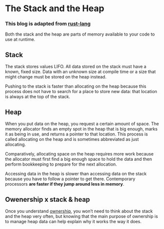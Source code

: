 # The Stack and the Heap

### This blog is adapted from [rust-lang](https://doc.rust-lang.org/book/ch04-01-what-is-ownership.html#:~:text=Ownership%20is%20a%20set%20of,a%20computer's%20memory%20while%20running.)

Both the stack and the heap are parts of memory available to your code to use at runtime.

## Stack
The stack stores values LIFO. All data stored on the stack must have a known, fixed size. Data with an unknown size at compile time or a size that might change must be stored on the heap instead.

Pushing to the stack is faster than allocating on the heap because this process does not have to search for a place to store new data: that location is always at the top of the stack. 

## Heap
When you put data on the heap, you request a certain amount of space. The memory allocator finds an empty spot in the heap that is big enough, marks it as being in use, and returns a pointer to that location. This process is called allocating on the heap and is sometimes abbreviated as just allocating.

Comparatively, allocating space on the heap requires more work because the allocator must first find a big enough space to hold the data and then perform bookkeeping to prepare for the next allocation.

Accessing data in the heap is slower than accessing data on the stack because you have to follow a pointer to get there. Contemporary processors **are faster if they jump around less in memory**. 

## Owenership x stack & heap 
Once you understand [ownership](/blog/posts/Rust_owner/), you won’t need to think about the stack and the heap very often, but knowing that the main purpose of ownership is to manage heap data can help explain why it works the way it does.